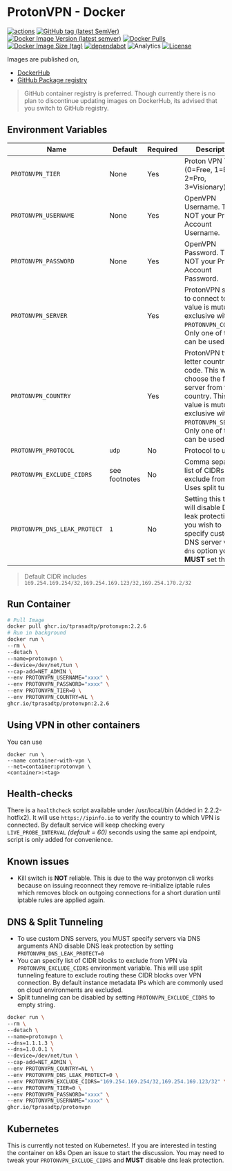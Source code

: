 # ProtonVPN - Docker

[![actions](https://github.com/tprasadtp/protonvpn-docker/workflows/build/badge.svg)](https://github.com/tprasadtp/protonvpn-docker/actions?workflow=build)
[![GitHub tag (latest SemVer)](https://img.shields.io/github/v/tag/tprasadtp/protonvpn-docker?label=version&logo=github&sort=semver)][releases]
[![Docker Image Version (latest semver)](https://img.shields.io/docker/v/tprasadtp/protonvpn?color=0db7ed&label=hub.docker.com&logo=docker&logoColor=0db7ed&sort=semver)][dockerhub]
[![Docker Pulls](https://img.shields.io/docker/pulls/tprasadtp/protonvpn?color=0db7ed&label=hub.docker.com&logo=docker&logoColor=0db7ed)][dockerhub]
[![Docker Image Size (tag)](https://img.shields.io/docker/image-size/tprasadtp/protonvpn/latest?color=0db7ed&label=size&logo=docker&logoColor=0db7ed)][dockerhub]
[![dependabot](https://api.dependabot.com/badges/status?host=github&repo=tprasadtp/protonvpn-docker)](https://app.dependabot.com)
![Analytics](https://ga-beacon.prasadt.com/UA-101760811-3/github/protonvpn-docker?pink&useReferer)
[![License](https://img.shields.io/github/license/tprasadtp/protonvpn-docker?color=ee70a6&logo=adobe-acrobat-reader&logoColor=ee70a6)](https://github.com/tprasadtp/protonvpn-docker/blob/master/LICENSE)

Images are published on,

- [DockerHub][dockerhub]
- [GitHub Package registry][ghcr]

> GitHub container registry is preferred. Though currently there is no plan to discontinue updating images on DockerHub, its advised that you switch to GitHub registry.

## Environment Variables

| Name | Default | Required | Description
|------|---------|----------|-------------
| `PROTONVPN_TIER`          | None   | Yes | Proton VPN Tier (0=Free, 1=Basic, 2=Pro, 3=Visionary)
| `PROTONVPN_USERNAME`      | None   | Yes | OpenVPN Username. This is NOT your Proton Account Username.
| `PROTONVPN_PASSWORD`      | None   | Yes | OpenVPN Password. This is NOT your Proton Account Password.
| `PROTONVPN_SERVER`        |        | Yes | ProtonVPN server to connect to. This value is mutually exclusive with `PROTONVPN_COUNTRY`. Only one of them can be used.
| `PROTONVPN_COUNTRY`       |        | Yes | ProtonVPN two letter country code. This will choose the fastest server from this country. This value is mutually exclusive with `PROTONVPN_SERVER`. Only one of them can be used.
| `PROTONVPN_PROTOCOL`      | `udp`  | No  | Protocol to use
| `PROTONVPN_EXCLUDE_CIDRS` | see footnotes | No | Comma separated list of CIDRs to exclude from VPN. Uses split tunnel.
| `PROTONVPN_DNS_LEAK_PROTECT` |  `1`  | No  | Setting this to `0` will disable DNS leak protection. If you wish to specify custom DNS server via `--dns` option you **MUST** set this to `0`.

> Default CIDR includes `169.254.169.254/32,169.254.169.123/32,169.254.170.2/32`

## Run Container

```bash
# Pull Image
docker pull ghcr.io/tprasadtp/protonvpn:2.2.6
# Run in background
docker run \
--rm \
--detach \
--name=protonvpn \
--device=/dev/net/tun \
--cap-add=NET_ADMIN \
--env PROTONVPN_USERNAME="xxxx" \
--env PROTONVPN_PASSWORD="xxxx" \
--env PROTONVPN_TIER=0 \
--env PROTONVPN_COUNTRY=NL \
ghcr.io/tprasadtp/protonvpn:2.2.6
```

## Using VPN in other containers

You can use

```console
docker run \
--name container-with-vpn \
--net=container:protonvpn \
<container>:<tag>
```

## Health-checks

There is a `healthcheck` script available under /usr/local/bin (Added in 2.2.2-hotfix2). It will use `https://ipinfo.io` to verify the country to which VPN is connected. By default service will keep checking every `LIVE_PROBE_INTERVAL` _(default = 60)_ seconds using the same api endpoint, script is only added for convenience.

## Known issues

- Kill switch is **NOT** reliable. This is due to the way protonvpn cli works because on issuing reconnect they remove
re-initialize iptable rules which removes block on outgoing connections for a short duration until iptable rules are applied again.

## DNS & Split Tunneling

- To use custom DNS servers, you MUST specify servers via DNS arguments AND disable DNS leak protection by setting `PROTONVPN_DNS_LEAK_PROTECT=0`
- You can specify list of CIDR blocks to exclude from VPN via `PROTONVPN_EXCLUDE_CIDRS` environment variable.
This will use split tunneling feature to exclude routing these CIDR blocks over VPN connection.
By default instance metadata IPs which are commonly used on cloud environments are excluded.
- Split tunneling can be disabled by setting `PROTONVPN_EXCLUDE_CIDRS` to empty string.

```bash
docker run \
--rm \
--detach \
--name=protonvpn \
--dns=1.1.1.3 \
--dns=1.0.0.1 \
--device=/dev/net/tun \
--cap-add=NET_ADMIN \
--env PROTONVPN_COUNTRY=NL \
--env PROTONVPN_DNS_LEAK_PROTECT=0 \
--env PROTONVPN_EXCLUDE_CIDRS="169.254.169.254/32,169.254.169.123/32" \
--env PROTONVPN_TIER=0 \
--env PROTONVPN_PASSWORD="xxxx" \
--env PROTONVPN_USERNAME="xxxx" \
ghcr.io/tprasadtp/protonvpn
```

## Kubernetes

This is currently not tested on Kubernetes!. If you are interested in testing the container on k8s
Open an issue to start the discussion. You may need to tweak your `PROTONVPN_EXCLUDE_CIDRS` and **MUST** disable dns leak protection.

[dockerhub]: https://hub.docker.com/r/tprasadtp/protonvpn
[ghcr]: https://ghcr.io/tprasadtp/protonvpn
[releases]: https://github.com/tprasadtp/protonvpn-docker/releases/latest